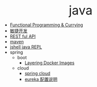 <div style="text-align: center;font-size: 40px;">java</div>

- [Functional Programming & Currying](functional.md)
- [敏捷开发](TDD.md)
- [REST ful API](RESTfulAPI.md)
- [maven](mvn.md)
- [jshell java REPL](jshell.md)
- spring
    - boot
        - [Layering Docker Images](spring/boot/layer.md)
    - cloud
        - [spring cloud](spring/cloud/springcloud.md)
        - [eureka 配置说明](spring/cloud/eureka.md)